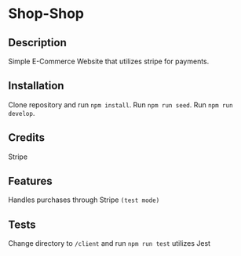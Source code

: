 # Shop-Shop
## Description
Simple E-Commerce Website that utilizes stripe for payments.
## Installation
Clone repository and run `npm install`. Run `npm run seed`. Run `npm run develop`.
## Credits
Stripe
## Features
Handles purchases through Stripe `(test mode)`
## Tests
Change directory to `/client` and run `npm run test` utilizes Jest
